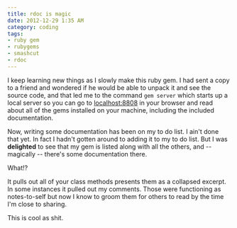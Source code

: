 ```yaml
---
title: rdoc is magic
date: 2012-12-29 1:35 AM
category: coding
tags:
- ruby gem
- rubygems
- smashcut
- rdoc
---
```


I keep learning new things as I slowly make this ruby gem. I had sent a copy to a friend and wondered if he would be able to unpack it and see the source code, and that led me to the command `gem server` which starts up a local server so you can go to <localhost:8808> in your browser and read about all of the gems installed on your machine, including the included documentation.

Now, writing some documentation has been on my to do list. I ain't done that yet. In fact I hadn't gotten around to adding it to my to do list. But I was **delighted** to see that my gem is listed along with all the others, and -- magically -- there's some documentation there.

What!?

It pulls out all of your class methods presents them as a collapsed excerpt. In some instances it pulled out my comments. Those were functioning as notes-to-self but now I know to groom them for others to read by the time I'm close to sharing.

This is cool as shit.
